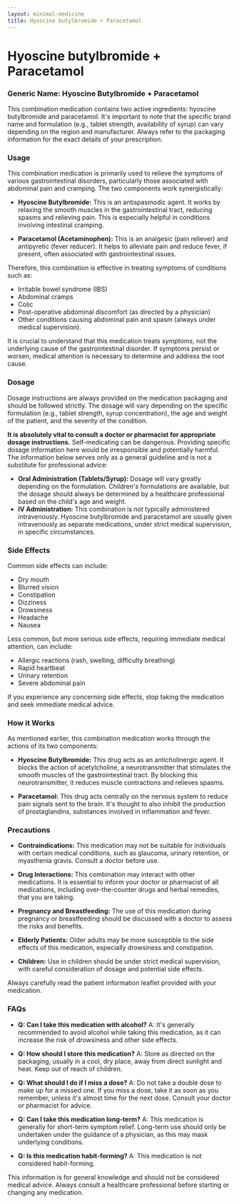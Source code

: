 ```yaml
---
layout: minimal-medicine
title: Hyoscine butylbromide + Paracetamol
---
```


# Hyoscine butylbromide + Paracetamol
### Generic Name: Hyoscine Butylbromide + Paracetamol

This combination medication contains two active ingredients: hyoscine butylbromide and paracetamol.  It's important to note that the specific brand name and formulation (e.g., tablet strength, availability of syrup) can vary depending on the region and manufacturer. Always refer to the packaging information for the exact details of your prescription.


### Usage

This combination medication is primarily used to relieve the symptoms of various gastrointestinal disorders, particularly those associated with abdominal pain and cramping.  The two components work synergistically:

* **Hyoscine Butylbromide:** This is an antispasmodic agent. It works by relaxing the smooth muscles in the gastrointestinal tract, reducing spasms and relieving pain. This is especially helpful in conditions involving intestinal cramping.

* **Paracetamol (Acetaminophen):** This is an analgesic (pain reliever) and antipyretic (fever reducer). It helps to alleviate pain and reduce fever, if present, often associated with gastrointestinal issues.


Therefore, this combination is effective in treating symptoms of conditions such as:

* Irritable bowel syndrome (IBS)
* Abdominal cramps
* Colic
* Post-operative abdominal discomfort (as directed by a physician)
* Other conditions causing abdominal pain and spasm (always under medical supervision).


It is crucial to understand that this medication treats *symptoms*, not the underlying cause of the gastrointestinal disorder.  If symptoms persist or worsen, medical attention is necessary to determine and address the root cause.



### Dosage

Dosage instructions are always provided on the medication packaging and should be followed strictly.  The dosage will vary depending on the specific formulation (e.g., tablet strength, syrup concentration), the age and weight of the patient, and the severity of the condition.  

**It is absolutely vital to consult a doctor or pharmacist for appropriate dosage instructions.**  Self-medicating can be dangerous.  Providing specific dosage information here would be irresponsible and potentially harmful.  The information below serves only as a general guideline and is not a substitute for professional advice:


* **Oral Administration (Tablets/Syrup):**  Dosage will vary greatly depending on the formulation.  Children's formulations are available, but the dosage should always be determined by a healthcare professional based on the child's age and weight.
* **IV Administration:** This combination is *not* typically administered intravenously.  Hyoscine butylbromide and paracetamol are usually given intravenously as separate medications, under strict medical supervision, in specific circumstances.


### Side Effects

Common side effects can include:

* Dry mouth
* Blurred vision
* Constipation
* Dizziness
* Drowsiness
* Headache
* Nausea

Less common, but more serious side effects, requiring immediate medical attention, can include:

* Allergic reactions (rash, swelling, difficulty breathing)
* Rapid heartbeat
* Urinary retention
* Severe abdominal pain


If you experience any concerning side effects, stop taking the medication and seek immediate medical advice.


### How it Works

As mentioned earlier, this combination medication works through the actions of its two components:

* **Hyoscine Butylbromide:** This drug acts as an anticholinergic agent. It blocks the action of acetylcholine, a neurotransmitter that stimulates the smooth muscles of the gastrointestinal tract.  By blocking this neurotransmitter, it reduces muscle contractions and relieves spasms.

* **Paracetamol:** This drug acts centrally on the nervous system to reduce pain signals sent to the brain. It's thought to also inhibit the production of prostaglandins, substances involved in inflammation and fever.



### Precautions

* **Contraindications:**  This medication may not be suitable for individuals with certain medical conditions, such as glaucoma, urinary retention, or myasthenia gravis. Consult a doctor before use.

* **Drug Interactions:**  This combination may interact with other medications.  It is essential to inform your doctor or pharmacist of all medications, including over-the-counter drugs and herbal remedies, that you are taking.

* **Pregnancy and Breastfeeding:** The use of this medication during pregnancy or breastfeeding should be discussed with a doctor to assess the risks and benefits.

* **Elderly Patients:** Older adults may be more susceptible to the side effects of this medication, especially drowsiness and constipation.

* **Children:** Use in children should be under strict medical supervision, with careful consideration of dosage and potential side effects.


Always carefully read the patient information leaflet provided with your medication.



### FAQs

* **Q: Can I take this medication with alcohol?** A: It's generally recommended to avoid alcohol while taking this medication, as it can increase the risk of drowsiness and other side effects.

* **Q: How should I store this medication?** A: Store as directed on the packaging, usually in a cool, dry place, away from direct sunlight and heat. Keep out of reach of children.

* **Q: What should I do if I miss a dose?** A: Do not take a double dose to make up for a missed one.  If you miss a dose, take it as soon as you remember, unless it's almost time for the next dose.  Consult your doctor or pharmacist for advice.

* **Q: Can I take this medication long-term?** A: This medication is generally for short-term symptom relief.  Long-term use should only be undertaken under the guidance of a physician, as this may mask underlying conditions.

* **Q: Is this medication habit-forming?** A:  This medication is not considered habit-forming.


This information is for general knowledge and should not be considered medical advice. Always consult a healthcare professional before starting or changing any medication.
